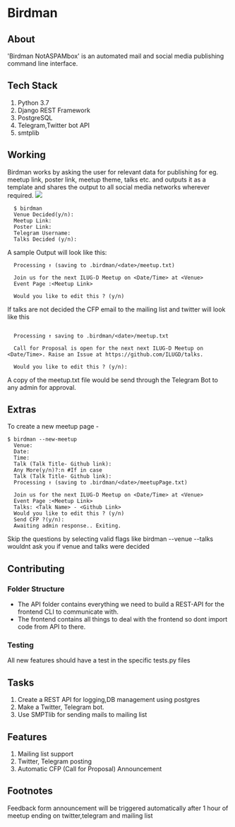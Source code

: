 # Birdman
## About
'Birdman NotASPAMbox' is an  automated mail and social media publishing command line interface.

## Tech Stack
1. Python 3.7
2. Django REST Framework
3. PostgreSQL
4. Telegram,Twitter bot API
5. smtplib

## Working
Birdman works by  asking the user for relevant data for publishing for eg. meetup link, poster link, meetup theme, talks etc. and outputs it as a template and shares the  output to all social media networks wherever required.
<img src="https://i.imgur.com/a7cRjSxl.jpg">
```
  $ birdman 
  Venue Decided(y/n):
  Meetup Link:
  Poster Link:
  Telegram Username:
  Talks Decided (y/n):
```
A sample Output will look like this:
```  
  Processing ↑ (saving to .birdman/<date>/meetup.txt)
  
  Join us for the next ILUG-D Meetup on <Date/Time> at <Venue> 
  Event Page :<Meetup Link>

  Would you like to edit this ? (y/n)
```
If talks are not decided the CFP email to the mailing list and twitter will look like this
```
  
  Processing ↑ saving to .birdman/<date>/meetup.txt

  Call for Proposal is open for the next next ILUG-D Meetup on <Date/Time>. Raise an Issue at https://github.com/ILUGD/talks.

  Would you like to edit this ? (y/n):
```
A copy of the meetup.txt file would be send through the Telegram Bot to any admin for approval.

## Extras 
To create a new meetup page -
```
$ birdman --new-meetup
  Venue:
  Date:
  Time: 
  Talk (Talk Title- Github link):
  Any More(y/n)?:n #If in case
  Talk (Talk Title- Github link):
  Processing ↑ (saving to .birdman/<date>/meetupPage.txt)
  
  Join us for the next ILUG-D Meetup on <Date/Time> at <Venue> 
  Event Page :<Meetup Link>
  Talks: <Talk Name> - <Github Link>
  Would you like to edit this ? (y/n)
  Send CFP ?(y/n):
  Awaiting admin response.. Exiting.
```
Skip the questions by selecting valid flags like birdman --venue --talks wouldnt ask you if venue and talks were decided
## Contributing 
### Folder Structure
- The API folder contains everything we need to build a REST-API for the frontend CLI to communicate with. 
- The frontend contains all things to deal with the frontend so dont import code from API to there.
### Testing 
All new features should have a test in the specific tests.py files

## Tasks
1. Create a REST API for logging,DB management using postgres
2. Make a Twitter, Telegram bot.
3. Use SMPTlib for sending mails to mailing list 

## Features
1. Mailing list support 
2. Twitter, Telegram posting
3. Automatic CFP (Call for Proposal) Announcement

## Footnotes
Feedback form announcement will be triggered automatically after 1 hour of meetup ending on twitter,telegram and mailing list

